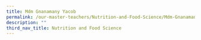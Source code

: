 ```yaml
---
title: Mdm Gnanamany Yacob
permalink: /our-master-teachers/Nutrition-and-Food-Science/Mdm-Gnanamany-Yacob/
description: ""
third_nav_title: Nutrition and Food Science
---
```

